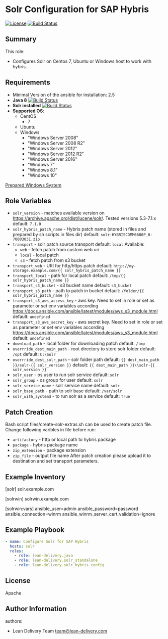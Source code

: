 Solr Configuration for SAP Hybris
=========
[![License](https://img.shields.io/badge/license-Apache-green.svg?style=flat)](https://raw.githubusercontent.com/lean-delivery/ansible-role-solr-hybris-config/master/LICENSE)
[![Build Status](https://travis-ci.org/lean-delivery/ansible-role-solr-hybris-config.svg?branch=master)](https://travis-ci.org/lean-delivery/ansible-role-solr-hybris-config)
## Summary

This role:
  - Configures Solr on Centos 7, Ubuntu or Windows host to work with hybris.

Requirements
------------
  - Minimal Version of the ansible for installation: 2.5
  - **Java 8** [![Build Status](https://travis-ci.org/lean-delivery/ansible-role-java.svg?branch=master)](https://travis-ci.org/lean-delivery/ansible-role-java)
  - **Solr installed** [![Build Status](https://travis-ci.org/lean-delivery/ansible-role-solr.svg?branch=master)](https://travis-ci.org/lean-delivery/ansible-role-solr)
  - **Supported OS**:
    - CentOS
      - 7
    - Ubuntu
    - Windows
      - "Windows Server 2008"
      - "Windows Server 2008 R2"
      - "Windows Server 2012"
      - "Windows Server 2012 R2"
      - "Windows Server 2016"
      - "Windows 7"
      - "Windows 8.1"
      - "Windows 10"

[Prepared Windows System](https://docs.ansible.com/ansible/latest/user_guide/windows_setup.html)

## Role Variables
  - `solr_version` - matches available version on https://archive.apache.org/dist/lucene/solr/. Tested versions 5.3-7.1.x
    default: `7.1.0`
  - `solr_hybris_patch_name` - Hybris patch name (stored in files and prepared by sh scripts in files dir)
    default: `solr-HYBRISCOMM6600P_0-70003031.zip`
  - `transport` - solr patch source transport
    default: `local`
    Available:
     - `web` - fetch patch from custom web uri
     - `local` - local patch
     - `s3` - fetch patch from s3 bucket
  - `transport_web` - URI for http/https patch
    default: `http://my-storage.example.com/{{ solr_hybris_patch_name }}`
  - `transport_local` - path for local patch
    default: `/tmp/{{ solr_hybris_patch_name }}`
  - `transport_s3_bucket` - s3 bucket name
    default: `s3_bucket`
  - `transport_s3_path` - path to patch in bucket
    default: `/folder/{{ solr_hybris_patch_name }}`
  - `transport_s3_aws_access_key` - aws key. Need to set in role or set as parameter or set env variables according https://docs.ansible.com/ansible/latest/modules/aws_s3_module.html
    default: `undefined`
  - `transport_s3_aws_secret_key` - aws secret key. Need to set in role or set as parameter or set env variables according https://docs.ansible.com/ansible/latest/modules/aws_s3_module.html
    default: `undefined`
  - `download_path` - local folder for downloading patch
    default: `/tmp`
  - `overrride_dest_main_path` - root directory to store solr folder
    default: `/opt`
    default: `C:\Solr`
  - `overrride_dest_solr_path` - solr folder path
    default: `{{ dest_main_path }}/solr-{{ solr_version }}`
    default: `{{ dest_main_path }}\\solr-{{ solr_version }}`
  - `solr_user` - os user to run solr service
    default: `solr`
  - `solr_group` - os group for user
    default: `solr`
  - `solr_service_name` - solr service name
    default: `solr`
  - `solr_base_path` - path to solr base
    default: `/var/solr`
  - `solr_with_systemd` - to run solr as a service
    default: `True`

Patch Creation
----------------
Bash script files/create-solr-extras.sh can be used to create patch file.
Change following varibles in file before run:
  - `artifactory` - http or local path to hybris package
  - `package` - hybris package name
  - `zip_extension` - package extension
  - `zip_file` - output file name
After patch creation please upload it to destination and set transport parameters.

Example Inventory
----------------
[solr]
solr.example.com

[solrwin]
solrwin.example.com

[solrwin:vars]
ansible_user=admin
ansible_password=password
ansible_connection=winrm
ansible_winrm_server_cert_validation=ignore

Example Playbook
----------------

```yml
- name: Configure Solr for SAP Hybris
  hosts: solr
  roles:
    - role: lean-delivery.java
    - role: lean-delivery.solr_standalone
    - role: lean-delivery.solr_hybris_config
```

License
-------

Apache

Author Information
------------------

authors:
  - Lean Delivery Team <team@lean-delivery.com>
